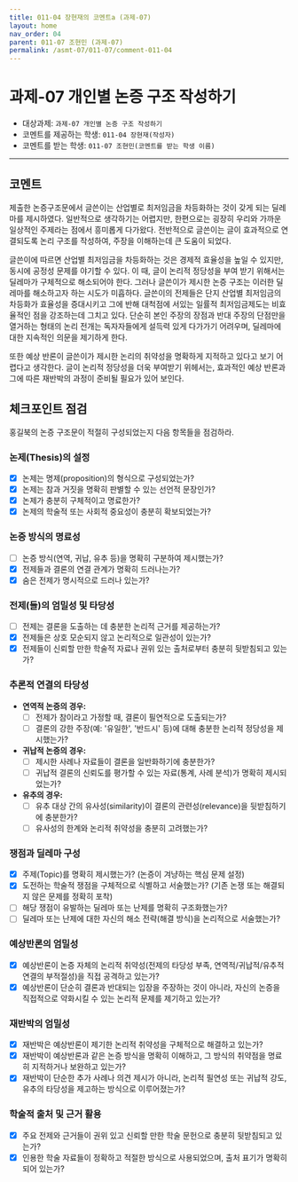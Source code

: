 ```yaml
---
title: 011-04 장현재의 코멘트a (과제-07) 
layout: home
nav_order: 04
parent: 011-07 조현민 (과제-07)
permalink: /asmt-07/011-07/comment-011-04
---
```


# 과제-07 개인별 논증 구조 작성하기

- 대상과제: `과제-07 개인별 논증 구조 작성하기`
- 코멘트를 제공하는 학생: `011-04 장현재(작성자)` 
- 코멘트를 받는 학생: `011-07 조현민(코멘트를 받는 학생 이름)` 

---

## 코멘트

제출한 논증구조문에서 글쓴이는 산업별로 최저임금을 차등화하는 것이 갖게 되는 딜레마를 제시하였다. 일반적으로 생각하기는 어렵지만, 한편으로는 굉장히 우리와 가까운 일상적인 주제라는 점에서 흥미롭게 다가왔다. 전반적으로 글쓴이는 글이 효과적으로 연결되도록 논리 구조를 작성하여, 주장을 이해하는데 큰 도움이 되었다.

글쓴이에 따르면 산업별 최저임금을 차등화하는 것은 경제적 효율성을 높일 수 있지만, 동시에 공정성 문제를 야기할 수 있다. 이 때, 글이 논리적 정당성을 부여 받기 위해서는 딜레마가 구체적으로 해소되어야 한다. 그러나 글쓴이가 제시한 논증 구조는 이러한 딜레마를 해소하고자 하는 시도가 미흡하다. 글쓴이의 전제들은 단지 산업별 최저임금의 차등화가 효율성을 증대시키고 그에 반해 대척점에 서있는 일률적 최저임금제도는 비효율적인 점을 강조하는데 그치고 있다. 단순히 본인 주장의 장점과 반대 주장의 단점만을 열거하는 형태의 논리 전개는 독자자들에게 설득력 있게 다가가기 어려우며, 딜레마에 대한 지속적인 의문을 제기하게 한다.  

또한 예상 반론이 글쓴이가 제시한 논리의 취약성을 명확하게 지적하고 있다고 보기 어렵다고 생각한다. 글이 논리적 정당성을 더욱 부여받기 위헤서는, 효과적인 예상 반론과 그에 따른 재반박의 과정이 준비될 필요가 있어 보인다. 

## 체크포인트 점검

홍길북의 논증 구조문이 적절히 구성되었는지 다음 항목들을 점검하라.

### **논제(Thesis)의 설정**
- [x] 논제는 명제(proposition)의 형식으로 구성되었는가?
- [x] 논제는 참과 거짓을 명확히 판별할 수 있는 선언적 문장인가?
- [x] 논제가 충분히 구체적이고 명료한가?
- [x] 논제의 학술적 또는 사회적 중요성이 충분히 확보되었는가?

### **논증 방식의 명료성**
- [ ] 논증 방식(연역, 귀납, 유추 등)을 명확히 구분하여 제시했는가?
- [x] 전제들과 결론의 연결 관계가 명확히 드러나는가?
- [x] 숨은 전제가 명시적으로 드러나 있는가?

### **전제(들)의 엄밀성 및 타당성**
- [ ] 전제는 결론을 도출하는 데 충분한 논리적 근거를 제공하는가?
- [x] 전제들은 상호 모순되지 않고 논리적으로 일관성이 있는가?
- [x] 전제들이 신뢰할 만한 학술적 자료나 권위 있는 출처로부터 충분히 뒷받침되고 있는가?

### **추론적 연결의 타당성**
- **연역적 논증의 경우:**
  - [ ] 전제가 참이라고 가정할 때, 결론이 필연적으로 도출되는가?
  - [ ] 결론의 강한 주장(예: '유일한', '반드시' 등)에 대해 충분한 논리적 정당성을 제시했는가?

- **귀납적 논증의 경우:**
  - [ ] 제시한 사례나 자료들이 결론을 일반화하기에 충분한가?
  - [ ] 귀납적 결론의 신뢰도를 평가할 수 있는 자료(통계, 사례 분석)가 명확히 제시되었는가?

- **유추의 경우:**
  - [ ] 유추 대상 간의 유사성(similarity)이 결론의 관련성(relevance)을 뒷받침하기에 충분한가?
  - [ ] 유사성의 한계와 논리적 취약성을 충분히 고려했는가?

### **쟁점과 딜레마 구성**
- [x] 주제(Topic)를 명확히 제시했는가? (논증이 겨냥하는 핵심 문제 설정)
- [x] 도전하는 학술적 쟁점을 구체적으로 식별하고 서술했는가? (기존 논쟁 또는 해결되지 않은 문제를 정확히 포착)
- [ ] 해당 쟁점이 유발하는 딜레마 또는 난제를 명확히 구조화했는가?
- [ ] 딜레마 또는 난제에 대한 자신의 해소 전략(해결 방식)을 논리적으로 서술했는가?

### **예상반론의 엄밀성**
- [x] 예상반론이 논증 자체의 논리적 취약성(전제의 타당성 부족, 연역적/귀납적/유추적 연결의 부적절성)을 직접 공격하고 있는가?
- [x] 예상반론이 단순히 결론과 반대되는 입장을 주장하는 것이 아니라, 자신의 논증을 직접적으로 약화시킬 수 있는 논리적 문제를 제기하고 있는가?

### **재반박의 엄밀성**
- [x] 재반박은 예상반론이 제기한 논리적 취약성을 구체적으로 해결하고 있는가?
- [x] 재반박이 예상반론과 같은 논증 방식을 명확히 이해하고, 그 방식의 취약점을 명료히 지적하거나 보완하고 있는가?
- [x] 재반박이 단순한 추가 사례나 의견 제시가 아니라, 논리적 필연성 또는 귀납적 강도, 유추의 타당성을 제고하는 방식으로 이루어졌는가?

### **학술적 출처 및 근거 활용**
- [x] 주요 전제와 근거들이 권위 있고 신뢰할 만한 학술 문헌으로 충분히 뒷받침되고 있는가?
- [x] 인용한 학술 자료들이 정확하고 적절한 방식으로 사용되었으며, 출처 표기가 명확히 되어 있는가?
